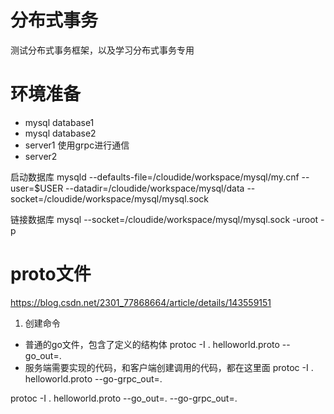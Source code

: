 # 分布式事务

测试分布式事务框架，以及学习分布式事务专用

# 环境准备
- mysql database1
- mysql database2
- server1
使用grpc进行通信
- server2

启动数据库
mysqld --defaults-file=/cloudide/workspace/mysql/my.cnf --user=$USER --datadir=/cloudide/workspace/mysql/data --socket=/cloudide/workspace/mysql/mysql.sock

链接数据库
mysql  --socket=/cloudide/workspace/mysql/mysql.sock -uroot -p  

# proto文件
https://blog.csdn.net/2301_77868664/article/details/143559151
1. 创建命令
- 普通的go文件，包含了定义的结构体
protoc -I . helloworld.proto --go_out=.
- 服务端需要实现的代码，和客户端创建调用的代码，都在这里面
protoc -I . helloworld.proto --go-grpc_out=.

protoc -I . helloworld.proto --go_out=. --go-grpc_out=.
